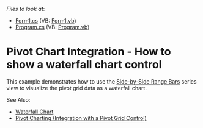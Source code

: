 <!-- default file list -->
*Files to look at*:

* [Form1.cs](./CS/WindowsApplication53/Form1.cs) (VB: [Form1.vb](./VB/WindowsApplication53/Form1.vb))
* [Program.cs](./CS/WindowsApplication53/Program.cs) (VB: [Program.vb](./VB/WindowsApplication53/Program.vb))
<!-- default file list end -->
# Pivot Chart Integration - How to show a waterfall chart control


This example demonstrates how to use the [Side-by-Side Range Bars](https://docs.devexpress.com/WindowsForms/2985/Controls-and-Libraries/Chart-Control/Series-Views/2D-Series-Views/Bar-Series-Views/Side-by-Side-Range-Bar-Chart) series view to visualize the pivot grid data as a waterfall chart.


See Also:
* [Waterfall Chart](https://documentation.devexpress.com/WindowsForms/401232/Controls-and-Libraries/Chart-Control/Series-Views/2D-Series-Views/Bar-Series-Views/Waterfall-Chart)
* [Pivot Charting (Integration with a Pivot Grid Control)](https://docs.devexpress.com/WindowsForms/8695/controls-and-libraries/chart-control/providing-data/pivot-charting-integration-with-a-pivot-grid-control)